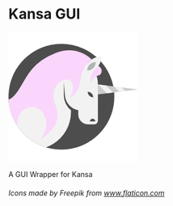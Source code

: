 # Kansa GUI

![Kansa GUI](https://github.com/fights-on/kansa-gui/raw/master/logo.png)

A GUI Wrapper for Kansa

###### Icons made by Freepik from www.flaticon.com